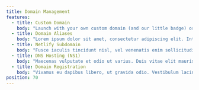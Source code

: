 ```yaml
---
title: Domain Management
features:
  - title: Custom Domain
    body: "Launch with your own custom domain (and our little badge) or for a few bucks seamlessly take advantage of our platform."
  - title: Domain Aliases
    body: "Lorem ipsum dolor sit amet, consectetur adipiscing elit. Integer commodo purus diam. Donec quis ligula in erat rhoncus egestas pretium sit amet ex."
  - title: Netlify Subdomain
    body: "Fusce iaculis tincidunt nisl, vel venenatis enim sollicitudin ac. Duis sapien ante, hendrerit eget scelerisque id, consectetur eu tortor."
  - title: DNS Hosting (NS1)
    body: "Maecenas vulputate et odio ut varius. Duis vitae elit mauris. Nunc in purus sem. In tempus, massa sit amet imperdiet vehicula, nunc metus sodales sapien."
  - title: Domain Registration
    body: "Vivamus eu dapibus libero, ut gravida odio. Vestibulum lacinia eu lacus eu efficitur. Praesent ac quam risus. Nullam et feugiat tortor."
position: 70
---
```

